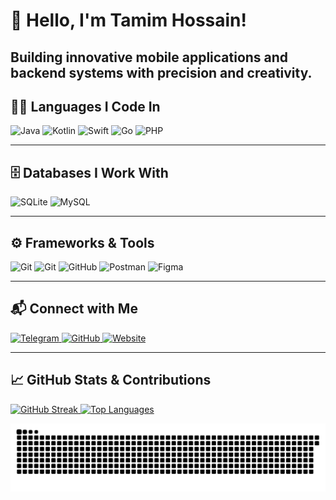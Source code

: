 # 👋 Hello, I'm Tamim Hossain!
**Building innovative mobile applications and backend systems with precision and creativity.**  
---

## 🧑‍💻 Languages I Code In
<p align="left">
  <img src="https://img.shields.io/badge/Java-ED8B00?style=for-the-badge&logo=openjdk&logoColor=white" alt="Java">
  <img src="https://img.shields.io/badge/Kotlin-7F52FF?style=for-the-badge&logo=kotlin&logoColor=white" alt="Kotlin">
  <img src="https://img.shields.io/badge/Swift-FA7343?style=for-the-badge&logo=swift&logoColor=white" alt="Swift">
  <img src="https://img.shields.io/badge/Go-00ADD8?style=for-the-badge&logo=go&logoColor=white" alt="Go">
  <img src="https://img.shields.io/badge/PHP-777BB4?style=for-the-badge&logo=php&logoColor=white" alt="PHP">
</p>

---

## 🗄️ Databases I Work With
<p align="left">
  <img src="https://img.shields.io/badge/SQLite-07405e?style=for-the-badge&logo=sqlite&logoColor=white" alt="SQLite">
  <img src="https://img.shields.io/badge/MySQL-00758f?style=for-the-badge&logo=mysql&logoColor=white" alt="MySQL">
</p>

---

## ⚙️ Frameworks & Tools
<p align="left">
  <img src="https://img.shields.io/badge/Jetpack_Compose-343434?style=for-the-badge&logo=jetpack-compose" alt="Git">
  <img src="https://img.shields.io/badge/Git-F05033?style=for-the-badge&logo=git&logoColor=white" alt="Git">
  <img src="https://img.shields.io/badge/GitHub-171515?style=for-the-badge&logo=github&logoColor=white" alt="GitHub">
  <img src="https://img.shields.io/badge/Postman-FF6C37?style=for-the-badge&logo=postman&logoColor=white" alt="Postman">
  <img src="https://img.shields.io/badge/Figma-F24E1E?style=for-the-badge&logo=figma&logoColor=white" alt="Figma">
</p>

---

## 📬 Connect with Me
<p align="left">
  <a href="https://t.me/CodeWithTamim" target="_blank">
    <img src="https://img.shields.io/badge/Telegram-26A5E4?style=for-the-badge&logo=telegram&logoColor=white" alt="Telegram">
  </a>
  <a href="https://github.com/CodeWithTamim" target="_blank">
    <img src="https://img.shields.io/badge/GitHub-171515?style=for-the-badge&logo=github&logoColor=white" alt="GitHub">
  </a>
  <a href="https://nasahacker.com" target="_blank">
    <img src="https://img.shields.io/badge/Website-DC143C?style=for-the-badge&logo=internet-explorer&logoColor=white" alt="Website">
  </a>
</p>

---

## 📈 GitHub Stats & Contributions
<p align="left">
  <a href="https://github.com/CodeWithTamim">
    <img src="https://github-readme-streak-stats.herokuapp.com/?user=CodeWithTamim&theme=tokyonight&hide_border=true" alt="GitHub Streak">
  </a>
  <a href="https://github.com/CodeWithTamim">
    <img src="https://github-readme-stats.vercel.app/api/top-langs/?username=CodeWithTamim&layout=compact&theme=tokyonight&hide_border=true" alt="Top Languages">
  </a>
</p>

<p align="left">
  <img src="https://github.com/CodeWithTamim/CodeWithTamim/blob/output/github-contribution-grid-snake-dark.svg" alt="GitHub Contributions Snake">
</p>
